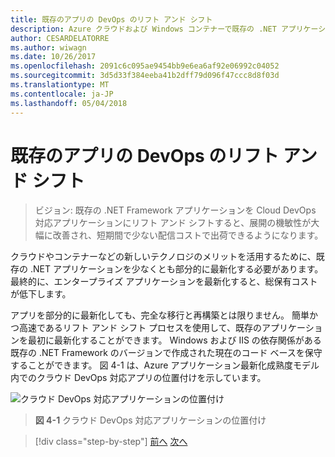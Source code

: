 ```yaml
---
title: 既存のアプリの DevOps のリフト アンド シフト
description: Azure クラウドおよび Windows コンテナーで既存の .NET アプリケーションを最新化する
author: CESARDELATORRE
ms.author: wiwagn
ms.date: 10/26/2017
ms.openlocfilehash: 2091c6c095ae9454bb9e6ea6af92e06992c04052
ms.sourcegitcommit: 3d5d33f384eeba41b2dff79d096f47ccc8d8f03d
ms.translationtype: MT
ms.contentlocale: ja-JP
ms.lasthandoff: 05/04/2018
---
```

# <a name="lift-and-shift-existing-apps-devops"></a>既存のアプリの DevOps のリフト アンド シフト

> ビジョン: 既存の .NET Framework アプリケーションを Cloud DevOps 対応アプリケーションにリフト アンド シフトすると、展開の機敏性が大幅に改善され、短期間で少ない配信コストで出荷できるようになります。

クラウドやコンテナーなどの新しいテクノロジのメリットを活用するために、既存の .NET アプリケーションを少なくとも部分的に最新化する必要があります。 最終的に、エンタープライズ アプリケーションを最新化すると、総保有コストが低下します。

アプリを部分的に最新化しても、完全な移行と再構築とは限りません。 簡単かつ高速であるリフト アンド シフト プロセスを使用して、既存のアプリケーションを最初に最新化することができます。 Windows および IIS の依存関係がある既存の .NET Framework のバージョンで作成された現在のコード ベースを保守することができます。 図 4-1 は、Azure アプリケーション最新化成熟度モデル内でのクラウド DevOps 対応アプリの位置付けを示しています。

![クラウド DevOps 対応アプリケーションの位置付け](./media/image1.png)

> **図 4-1** クラウド DevOps 対応アプリケーションの位置付け

>[!div class="step-by-step"]
[前へ](../migrate-your-relational-databases-to-azure.md)
[次へ](reasons-to-lift-and-shift-existing-net-apps-to-cloud-devops-ready-applications.md)
